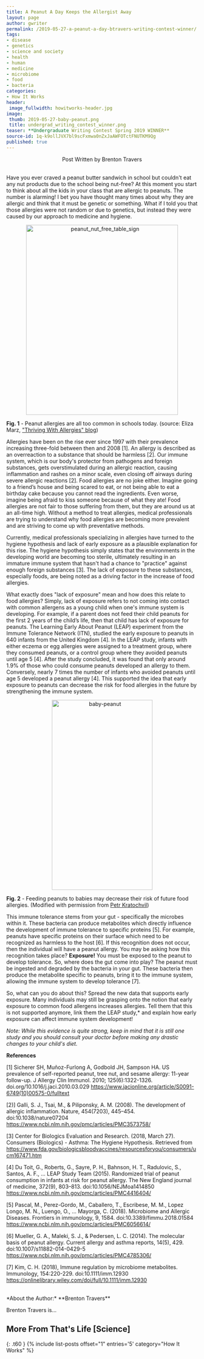 ```yaml
---
title: A Peanut A Day Keeps the Allergist Away
layout: page
author: gwriter
permalink: /2019-05-27-a-peanut-a-day-btravers-writing-contest-winner/
tags:
- disease
- genetics
- science and society
- health
- human
- medicine
- microbiome
- food
- bacteria
categories:
- How It Works
header:
 image_fullwidth: howitworks-header.jpg
image:
 thumb: 2019-05-27-baby-peanut.png
 title: undergrad_writing_contest_winner.png
teaser: **Undergraduate Writing Contest Spring 2019 WINNER**
source-id: 1q-k9ollJVX7bl9scFxmwa0nZxJaAWFOTctFNUTKM9Qg
published: true
---
```

<center> Post Written by Brenton Travers </center><br>

Have you ever craved a peanut butter sandwich in school but couldn't eat any nut products due to the school being nut-free? At this moment you start to think about all the kids in your class that are allergic to peanuts. The number is alarming! I bet you have thought many times about why they are allergic and think that it must be genetic or something. What if I told you that those allergies were not random or due to genetics, but instead they were caused by our approach to medicine and hygiene.

<center><a data-flickr-embed="true"  href="https://www.flickr.com/photos/139839751@N06/32844442907/in/dateposted-friend/" title="peanut_nut_free_table_sign"><img src="https://live.staticflickr.com/65535/32844442907_ed9630dc3c.jpg" width="400" height="500" alt="peanut_nut_free_table_sign"></a><script async src="//embedr.flickr.com/assets/client-code.js" charset="utf-8"></script></center>

**Fig. 1** - Peanut allergies are all too common in schools today. (source: Eliza Marz, ["Thriving With Allergies" blog](http://thrivingwithallergies.blogspot.com/p/helpfu.html))

Allergies have been on the rise ever since 1997 with their prevalence increasing three-fold between then and 2008 [1]. An allergy is described as an overreaction to a substance that should be harmless [2]. Our immune system, which is our body's protector from pathogens and foreign substances, gets overstimulated during an allergic reaction, causing inflammation and rashes on a minor scale, even closing off airways during severe allergic reactions [2]. Food allergies are no joke either. Imagine going to a friend’s house and being scared to eat, or not being able to eat a birthday cake because you cannot read the ingredients. Even worse, imagine being afraid to kiss someone because of what they ate! Food allergies are not fair to those suffering from them, but they are around us at an all-time high. Without a method to treat allergies, medical professionals are trying to understand why food allergies are becoming more prevalent and are striving to come up with preventative methods.

Currently, medical professionals specializing in allergies have turned to the hygiene hypothesis and lack of early exposure as a plausible explanation for this rise. The hygiene hypothesis simply states that the environments in the developing world are becoming too sterile, ultimately resulting in an immature immune system that hasn't had a chance to "practice" against enough foreign substances [3]. The lack of exposure to these substances, especially foods, are being noted as a driving factor in the increase of food allergies. 

What exactly does "lack of exposure" mean and how does this relate to food allergies? Simply, lack of exposure refers to not coming into contact with common allergens as a young child when one's immune system is developing. For example, if a parent does not feed their child peanuts for the first 2 years of the child’s life, then that child has lack of exposure for peanuts. The Learning Early About Peanut (LEAP) experiment from the Immune Tolerance Network (ITN), studied the early exposure to peanuts in 640 infants from the United Kingdom [4]. In the LEAP study, infants with either eczema or egg allergies were assigned to a treatment group, where they consumed peanuts, or a control group where they avoided peanuts until age 5 [4]. After the study concluded, it was found that only around 1.9% of those who could consume peanuts developed an allergy to them. Conversely, nearly 7 times the number of infants who avoided peanuts until age 5 developed a peanut allergy [4]. This supported the idea that early exposure to peanuts can decrease the risk for food allergies in the future by strengthening the immune system.

<center><a data-flickr-embed="true"  href="https://www.flickr.com/photos/139839751@N06/47902451391/in/dateposted-friend/" title="baby-peanut"><img src="https://live.staticflickr.com/65535/47902451391_ab82451092.jpg" width="265" height="500" alt="baby-peanut"></a><script async src="//embedr.flickr.com/assets/client-code.js" charset="utf-8"></script></center>

**Fig. 2** - Feeding peanuts to babies may decrease their risk of future food allergies. (Modified with permission from [Petr Kratochvil](https://www.publicdomainpictures.net/en/view-image.php?image=4824&picture=little-baby))

This immune tolerance stems from your gut - specifically the microbes within it. These bacteria can produce metabolites which directly influence the development of immune tolerance to specific proteins [5]. For example, peanuts have specific proteins on their surface which need to be recognized as harmless to the host [6]. If this recognition does not occur, then the individual will have a peanut allergy. You may be asking how this recognition takes place? **Exposure!** You must be exposed to the peanut to develop tolerance. So, where does the gut come into play? The peanut must be ingested and degraded by the bacteria in your gut. These bacteria then produce the metabolite specific to peanuts, bring it to the immune system, allowing the immune system to develop tolerance [7]. 

So, what can you do about this? Spread the new data that supports early exposure. Many individuals may still be grasping onto the notion that early exposure to common food allergens increases allergies. Tell them that this is not supported anymore, link them the LEAP study,*  and explain how early exposure can affect immune system development!

*Note: While this evidence is quite strong, keep in mind that it is still one study and you should consult your doctor before making any drastic changes to your child's diet.*


**References**

[1] Sicherer SH, Muñoz-Furlong A, Godbold JH, Sampson HA. US prevalence of self-reported peanut, tree nut, and sesame allergy: 11-year follow-up. J Allergy Clin Immunol. 2010; 125(6):1322-1326. doi.org/10.1016/j.jaci.2010.03.029 https://www.jacionline.org/article/S0091-6749(10)00575-0/fulltext

[2)] Galli, S. J., Tsai, M., & Piliponsky, A. M. (2008). The development of allergic inflammation. Nature, 454(7203), 445–454. doi:10.1038/nature07204 https://www.ncbi.nlm.nih.gov/pmc/articles/PMC3573758/

[3] Center for Biologics Evaluation and Research. (2018, March 27). Consumers (Biologics) - Asthma: The Hygiene Hypothesis. Retrieved from https://www.fda.gov/biologicsbloodvaccines/resourcesforyou/consumers/ucm167471.htm

[4] Du Toit, G., Roberts, G., Sayre, P. H., Bahnson, H. T., Radulovic, S., Santos, A. F., ... LEAP Study Team (2015). Randomized trial of peanut consumption in infants at risk for peanut allergy. The New England journal of medicine, 372(9), 803–813. doi:10.1056/NEJMoa1414850 https://www.ncbi.nlm.nih.gov/pmc/articles/PMC4416404/

[5] Pascal, M., Perez-Gordo, M., Caballero, T., Escribese, M. M., Lopez Longo, M. N., Luengo, O., ... Mayorga, C. (2018). Microbiome and Allergic Diseases. Frontiers in immunology, 9, 1584. doi:10.3389/fimmu.2018.01584 https://www.ncbi.nlm.nih.gov/pmc/articles/PMC6056614/

[6] Mueller, G. A., Maleki, S. J., & Pedersen, L. C. (2014). The molecular basis of peanut allergy. Current allergy and asthma reports, 14(5), 429. doi:10.1007/s11882-014-0429-5 https://www.ncbi.nlm.nih.gov/pmc/articles/PMC4785306/

[7] Kim, C. H. (2018), Immune regulation by microbiome metabolites. Immunology, 154:220-229. doi:10.1111/imm.12930 https://onlinelibrary.wiley.com/doi/full/10.1111/imm.12930

<br>
*About the Author:* **Brenton Travers**

Brenton Travers is...


<center></center>


## More From That's Life [Science]
{: .t60 }
{% include list-posts offset="1" entries='5' category="How It Works" %}
